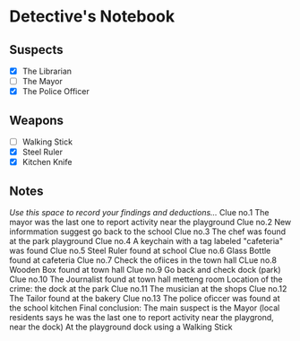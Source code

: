 # Detective's Notebook

## Suspects
- [X] The Librarian
- [ ] The Mayor
- [X] The Police Officer

## Weapons
- [ ] Walking Stick
- [X] Steel Ruler
- [X] Kitchen Knife

## Notes
*Use this space to record your findings and deductions...*
Clue no.1 The mayor was the last one to report activity near the playground
Clue no.2 New informmation suggest go back to the school
Clue no.3 The chef was found at the park playground
Clue no.4 A keychain with a tag labeled "cafeteria" was found
Clue no.5 Steel Ruler found at school
Clue no.6 Glass Bottle found at cafeteria
Clue no.7 Check the ofiices in the town hall
CLue no.8 Wooden Box found at town hall
Clue no.9 Go back and check dock (park)
Clue no.10 The Journalist found at town hall metteng room
Location of the crime: the dock at the park
Clue no.11 The musician at the shops
Clue no.12 The Tailor found at the bakery
Clue no.13 The police oficcer was found at the school kitchen
Final conclusion: The main suspect is the Mayor (local residents says he was the last one to report activity near the playgrond, near the dock) At the playground dock using a Walking Stick
